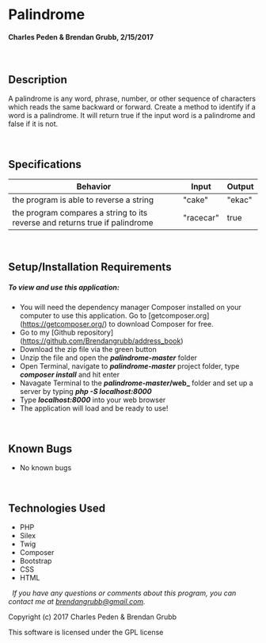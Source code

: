 # **Palindrome**
#### Charles Peden & Brendan Grubb, 2/15/2017

&nbsp;
## Description
A palindrome is any word, phrase, number, or other sequence of characters which reads the same backward or forward. Create a method to identify if a word is a palindrome. It will return true if the input word is a palindrome and false if it is not.

&nbsp;
## Specifications

|Behavior|Input|Output|
|--------|-----|------|
| the program is able to reverse a string | "cake" | "ekac" |
| the program compares a string to its reverse and returns true if palindrome | "racecar" | true |


&nbsp;
## Setup/Installation Requirements
##### _To view and use this application:_
* You will need the dependency manager Composer installed on your computer to use this application. Go to [getcomposer.org] (https://getcomposer.org/) to download Composer for free.
* Go to my [Github repository] (https://github.com/Brendangrubb/address_book)
* Download the zip file via the green button
* Unzip the file and open the **_palindrome-master_** folder
* Open Terminal, navigate to **_palindrome-master_** project folder, type **_composer install_** and hit enter
* Navagate Terminal to the **_palindrome-master_/web_** folder and set up a server by typing **_php -S localhost:8000_**
* Type **_localhost:8000_** into your web browser
* The application will load and be ready to use!

&nbsp;
## Known Bugs
* No known bugs

&nbsp;
## Technologies Used
* PHP
* Silex
* Twig
* Composer
* Bootstrap
* CSS
* HTML

&nbsp;
_If you have any questions or comments about this program, you can contact me at [brendangrubb@gmail.com](mailto:brendangrubb@gmail.com)._

Copyright (c) 2017 Charles Peden & Brendan Grubb

This software is licensed under the GPL license
